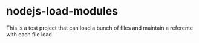 nodejs-load-modules
===================

This is a test project that can load a bunch of files and maintain a referente with each file load.
